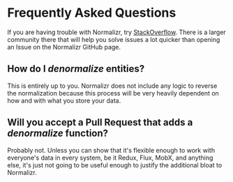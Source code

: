 # Frequently Asked Questions

If you are having trouble with Normalizr, try [StackOverflow](http://stackoverflow.com/questions/tagged/normalizr). There is a larger community there that will help you solve issues a lot quicker than opening an Issue on the Normalizr GitHub page.

## How do I *denormalize* entities?

This is entirely up to you. Normalizr does not include any logic to reverse the normalization because this process will be very heavily dependent on how and with what you store your data.

## Will you accept a Pull Request that adds a *denormalize* function?

Probably not. Unless you can show that it's flexible enough to work with everyone's data in every system, be it Redux, Flux, MobX, and anything else, it's just not going to be useful enough to justify the additional bloat to Normalizr.
